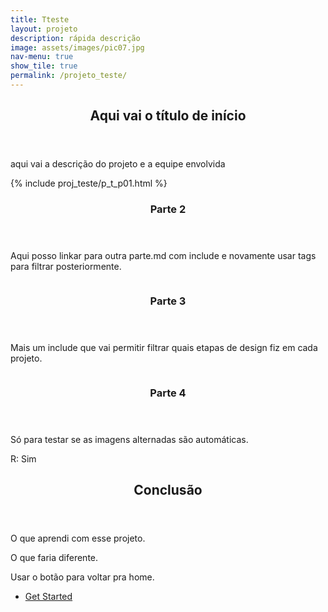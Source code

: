 ```yaml
---
title: Tteste
layout: projeto
description: rápida descrição
image: assets/images/pic07.jpg
nav-menu: true
show_tile: true
permalink: /projeto_teste/
---
```


<!-- Main -->
<div id="main">

<!-- One -->
<section id="one">
	<div class="inner">
		<header class="major">
			<h2>Aqui vai o título de início</h2>
		</header>
		<p>aqui vai a descrição do projeto e a equipe envolvida</p>
	</div>
</section>

<!-- Two -->
<section id="two" class="spotlights">
	{% include proj_teste/p_t_p01.html %}
	<section>
			<img src="{% link assets/images/pic09.jpg %}" alt="" data-position="top center" />
			<div class="content">
			<div class="inner">
				<header class="major">
					<h3>Parte 2</h3>
				</header>
				<p>Aqui posso linkar para outra parte.md com include e novamente usar tags para filtrar posteriormente.</p>
            </div>
		</div>
	</section>
	<section>
		<img src="{% link assets/images/pic10.jpg %}" alt="" data-position="25% 25%" />
		    <div class="content">
			<div class="inner">
				<header class="major">
					<h3>Parte 3</h3>
				</header>
				<p>Mais um include que vai permitir filtrar quais etapas de design fiz em cada projeto.</p>
			</div>
		</div>
	</section>
    <section>
		<img src="{% link assets/images/pic10.jpg %}" alt="" data-position="25% 25%" />
		    <div class="content">
			<div class="inner">
				<header class="major">
					<h3>Parte 4</h3>
				</header>
				<p>Só para testar se as imagens alternadas são automáticas.</p>
                <p>R: Sim</p>
			</div>
		</div>
	</section>
</section>

<!-- Three -->
<section id="three">
	<div class="inner">
		<header class="major">
			<h2>Conclusão</h2>
		</header>
		    <p>O que aprendi com esse projeto.</p>
            <p>O que faria diferente.</p>
            <p>Usar o botão para voltar pra home.</p>
		<ul class="actions">
			<li><a href="generic.html" class="button next">Get Started</a></li>
		</ul>
	</div>
</section>

</div>
